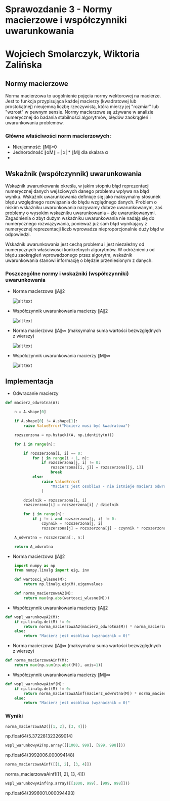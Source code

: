 # Sprawozdanie 3 - Normy macierzowe i współczynniki uwarunkowania

# Wojciech Smolarczyk, Wiktoria Zalińska

## Normy macierzowe

Norma macierzowa to uogólnienie pojęcia normy wektorowej na macierze. Jest to funkcja przypisująca każdej macierzy (kwadratowej lub prostokątnej) nieujemną liczbę rzeczywistą, która mierzy jej "rozmiar" lub "wzrost" w pewnym sensie. Normy macierzowe są używane w analizie numerycznej do badania stabilności algorytmów, błędów zaokrągleń i uwarunkowania problemów.

### Główne właściwości norm macierzowych:

- Nieujemność: ∥M∥≥0
- Jednorodność ∥αM∥ = |α| \* ∥M∥ dla skalara α
-

## Wskaźnik (współczynnik) uwarunkowania

Wskaźnik uwarunkowania określa, w jakim stopniu błąd reprezentacji numerycznej danych wejściowych danego problemu wpływa na błąd wyniku. Wskaźnik uwarunkowania definiuje się jako maksymalny stosunek błędu względnego rozwiązania do błędu względnego danych. Problem o niskim wskaźniku uwarunkowania nazywamy dobrze uwarunkowanym, zaś problemy o wysokim wskaźniku uwarunkowania – źle uwarunkowanymi. Zagadnienia o zbyt dużym wskaźniku uwarunkowania nie nadają się do numerycznego rozwiązywania, ponieważ już sam błąd wynikający z numerycznej reprezentacji liczb wprowadza nieproporcjonalnie duży błąd w odpowiedzi.

Wskaźnik uwarunkowania jest cechą problemu i jest niezależny od numerycznych właściwości konkretnych algorytmów. W odróżnieniu od błędu zaokrągleń wprowadzonego przez algorytm, wskaźnik uwarunkowania stanowi informację o błędzie przeniesionym z danych.

### Poszczególne normy i wskaźniki (współczynniki) uwarunkowania

- Norma macierzowa ∥A∥2

  ![alt text](image-3.png)

- Współczynnik uwarunkowania macierzy ∥A∥2

  ![alt text](image-4.png)

- Norma macierzowa ∥A∥∞ (maksymalna suma wartości bezwzględnych z wierszy)

  ![alt text](image-2.png)

- Współczynnik uwarunkowania macierzy ∥M∥∞

  ![alt text](image-5.png)

## Implementacja

- Odwracanie macierzy

```python
def macierz_odwrotna(A):

    n = A.shape[0]

    if A.shape[0] != A.shape[1]:
        raise ValueError("Macierz musi być kwadratowa")

    rozszerzona = np.hstack((A, np.identity(n)))

    for i in range(n):

        if rozszerzona[i, i] == 0:
            for j in range(i + 1, n):
                if rozszerzona[j, i] != 0:
                    rozszerzona[[i, j]] = rozszerzona[[j, i]]
                    break
            else:
                raise ValueError(
                    "Macierz jest osobliwa - nie istnieje macierz odwrotna"
                )

        dzielnik = rozszerzona[i, i]
        rozszerzona[i] = rozszerzona[i] / dzielnik

        for j in range(n):
            if j != i and rozszerzona[j, i] != 0:
                czynnik = rozszerzona[j, i]
                rozszerzona[j] = rozszerzona[j] - czynnik * rozszerzona[i]

    A_odwrotna = rozszerzona[:, n:]

    return A_odwrotna
```

- Norma macierzowa ∥A∥2

```python
    import numpy as np
    from numpy.linalg import eig, inv

    def wartosci_wlasne(M):
        return np.linalg.eig(M).eigenvalues

    def norma_macierzowaA2(M):
        return max(np.abs(wartosci_wlasne(M)))
```

- Współczynnik uwarunkowania macierzy ∥A∥2

```python
def wspl_warunkowyA2(M):
    if np.linalg.det(M) != 0:
        return norma_macierzowaA2(macierz_odwrotna(M)) * norma_macierzowaA2(M)
    else:
        return "Macierz jest osobliwa (wyznacznik = 0)"
```

- Norma macierzowa ∥A∥∞ (maksymalna suma wartości bezwzględnych z wierszy)

```python
def norma_macierzowaAinf(M):
    return max(np.sum(np.abs((M)), axis=1))
```

- Współczynnik uwarunkowania macierzy ∥M∥∞

```python
def wspl_warunkowyAinf(M):
    if np.linalg.det(M) != 0:
        return norma_macierzowaAinf(macierz_odwrotna(M)) * norma_macierzowaAinf(M)
    else:
        return "Macierz jest osobliwa (wyznacznik = 0)"
```

### Wyniki

```python
norma_macierzowaA2([[1, 2], [3, 4]])
```

np.float64(5.372281323269014)

```python
wspl_warunkowyA2(np.array([[1000, 999], [999, 998]]))
```

np.float64(3992006.000094148)

```python
norma_macierzowaAinf([[1, 2], [3, 4]])
```

norma_macierzowaAinf([[1, 2], [3, 4]])

```python
wspl_warunkowyAinf(np.array([[1000, 999], [999, 998]]))
```

np.float64(3996001.000094493)
